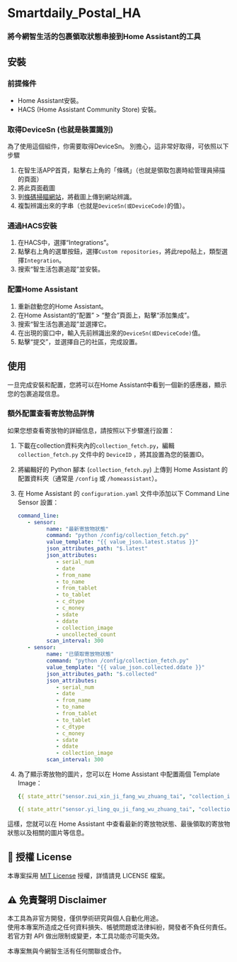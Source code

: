 # Smartdaily\_Postal\_HA



### 將今網智生活的包裹領取狀態串接到Home Assistant的工具

## 安裝

### 前提條件

- Home Assistant安裝。
- HACS (Home Assistant Community Store) 安裝。

### 取得DeviceSn (也就是裝置識別)

為了使用這個組件，你需要取得DeviceSn。
別擔心，這非常好取得，可依照以下步驟

1. 在智生活APP首頁，點擊右上角的「條碼」（也就是領取包裹時給管理員掃描的頁面）
2. 將此頁面截圖
3. 到[條碼掃瞄網站](https://online-barcode-reader.inliteresearch.com/)，將截圖上傳到網站辨識。
4. 複製辨識出來的字串（也就是`DeviceSn(或DeviceCode)`的值）。

### 通過HACS安裝

1. 在HACS中，選擇“Integrations”。
2. 點擊右上角的選單按鈕，選擇`Custom repositories`，將此repo貼上，類型選擇`Integration`。
3. 搜索“智生活包裹追蹤”並安裝。

### 配置Home Assistant

1. 重新啟動您的Home Assistant。
2. 在Home Assistant的“配置” > “整合”頁面上，點擊“添加集成”。
3. 搜索“智生活包裹追蹤”並選擇它。
4. 在出現的窗口中，輸入先前辨識出來的`DeviceSn(或DeviceCode)`值。
5. 點擊“提交”，並選擇自己的社區，完成設置。

## 使用

一旦完成安裝和配置，您將可以在Home Assistant中看到一個新的感應器，顯示您的包裹追蹤信息。

### 額外配置查看寄放物品詳情

如果您想查看寄放物的詳細信息，請按照以下步驟進行設置：

1. 下載在collection資料夾內的`collection_fetch.py`，編輯 `collection_fetch.py` 文件中的 `DeviceID` ，將其設置為您的裝置ID。

2. 將編輯好的 Python 腳本 (`collection_fetch.py`) 上傳到 Home Assistant 的配置資料夾（通常是 `/config` 或 `/homeassistant`）。

3. 在 Home Assistant 的 `configuration.yaml` 文件中添加以下 Command Line Sensor 設置：

   ```yaml
   command_line:
      - sensor:
            name: "最新寄放物狀態"
            command: "python /config/collection_fetch.py"
            value_template: "{{ value_json.latest.status }}"
            json_attributes_path: "$.latest"
            json_attributes:
               - serial_num
               - date
               - from_name
               - to_name
               - from_tablet
               - to_tablet
               - c_dtype
               - c_money
               - sdate
               - ddate
               - collection_image
               - uncollected_count
            scan_interval: 300
      - sensor:
            name: "已領取寄放物狀態"
            command: "python /config/collection_fetch.py"
            value_template: "{{ value_json.collected.ddate }}"
            json_attributes_path: "$.collected"
            json_attributes:
               - serial_num
               - date
               - from_name
               - to_name
               - from_tablet
               - to_tablet
               - c_dtype
               - c_money
               - sdate
               - ddate
               - collection_image
            scan_interval: 300

   ```

4. 為了顯示寄放物的圖片，您可以在 Home Assistant 中配置兩個 Template Image：

   ```yaml
   {{ state_attr("sensor.zui_xin_ji_fang_wu_zhuang_tai", "collection_image") }}
   ```
   ```yaml
   {{ state_attr("sensor.yi_ling_qu_ji_fang_wu_zhuang_tai", "collection_image") }}
   ```
這樣，您就可以在 Home Assistant 中查看最新的寄放物狀態、最後領取的寄放物狀態以及相關的圖片等信息。

## 📜 授權 License

本專案採用 [MIT License](LICENSE) 授權，詳情請見 LICENSE 檔案。

## ⚠️ 免責聲明 Disclaimer

本工具為非官方開發，僅供學術研究與個人自動化用途。  
使用本專案所造成之任何資料損失、帳號問題或法律糾紛，開發者不負任何責任。  
若官方對 API 做出限制或變更，本工具功能亦可能失效。

本專案無與今網智生活有任何關聯或合作。
